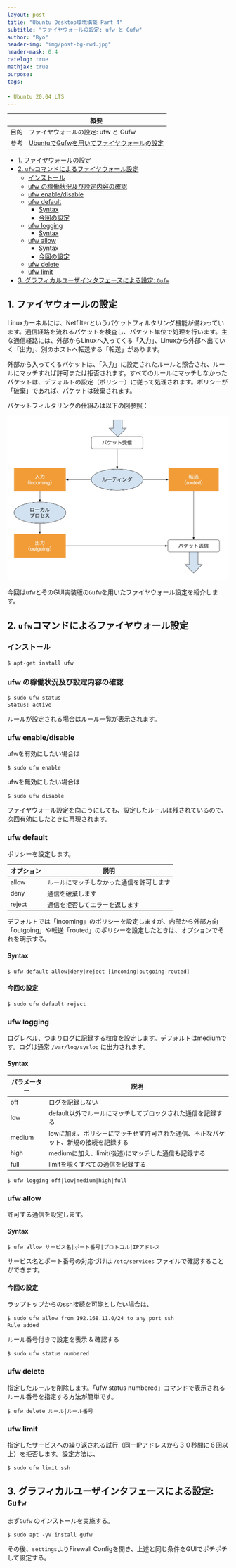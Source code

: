 ```yaml
---
layout: post
title: "Ubuntu Desktop環境構築 Part 4"
subtitle: "ファイヤウォールの設定: ufw と Gufw"
author: "Ryo"
header-img: "img/post-bg-rwd.jpg"
header-mask: 0.4
catelog: true
mathjax: true
purpose: 
tags:

- Ubuntu 20.04 LTS
---
```

<!-- Global site tag (gtag.js) - Google Analytics -->
<script async src="https://www.googletagmanager.com/gtag/js?id=G-LVL413SV09"></script>
<script>
  window.dataLayer = window.dataLayer || [];
  function gtag(){dataLayer.push(arguments);}
  gtag('js', new Date());

  gtag('config', 'G-LVL413SV09');
</script>

||概要|
|---|---|
|目的|ファイヤウォールの設定: ufw と Gufw|
|参考|[UbuntuでGufwを用いてファイヤウォールの設定](https://www.kkaneko.jp/tools/server/gufw_ubuntu.html)|

<!-- START doctoc generated TOC please keep comment here to allow auto update -->
<!-- DON'T EDIT THIS SECTION, INSTEAD RE-RUN doctoc TO UPDATE -->


- [1. ファイヤウォールの設定](#1-ファイヤウォールの設定)
- [2. `ufw`コマンドによるファイヤウォール設定](#2-ufwコマンドによるファイヤウォール設定)
  - [インストール](#インストール)
  - [ufw の稼働状況及び設定内容の確認](#ufw-の稼働状況及び設定内容の確認)
  - [ufw enable/disable](#ufw-enabledisable)
  - [ufw default](#ufw-default)
    - [Syntax](#syntax)
    - [今回の設定](#今回の設定)
  - [ufw logging](#ufw-logging)
    - [Syntax](#syntax-1)
  - [ufw allow](#ufw-allow)
    - [Syntax](#syntax-2)
    - [今回の設定](#今回の設定-1)
  - [ufw delete](#ufw-delete)
  - [ufw limit](#ufw-limit)
- [3. グラフィカルユーザインタフェースによる設定: `Gufw`](#3-グラフィカルユーザインタフェースによる設定-gufw)

<!-- END doctoc generated TOC please keep comment here to allow auto update -->

## 1. ファイヤウォールの設定

Linuxカーネルには、Netfilterというパケットフィルタリング機能が備わっています。通信経路を流れるパケットを検査し、パケット単位で処理を行います。主な通信経路には、外部からLinuxへ入ってくる「入力」、Linuxから外部へ出ていく「出力」、別のホストへ転送する「転送」があります。

外部から入ってくるパケットは、「入力」に設定されたルールと照合され、ルールにマッチすれば許可または拒否されます。すべてのルールにマッチしなかったパケットは、デフォルトの設定（ポリシー）に従って処理されます。ポリシーが「破棄」であれば、パケットは破棄されます。

パケットフィルタリングの仕組みは以下の図参照：

<img src="https://github.com/ryonakimageserver/omorikaizuka/blob/master/linux/installer/20201216_ubuntu_packetfiltering.jpg?raw=true">

今回は`ufw`とそのGUI実装版の`Gufw`を用いたファイヤウォール設定を紹介します。

## 2. `ufw`コマンドによるファイヤウォール設定
### インストール

```
$ apt-get install ufw
```

###  ufw の稼働状況及び設定内容の確認

```
$ sudo ufw status
Status: active
```
ルールが設定される場合はルール一覧が表示されます。

### ufw enable/disable

ufwを有効にしたい場合は

```
$ sudo ufw enable
```

ufwを無効にしたい場合は

```
$ sudo ufw disable
```

ファイヤウォール設定を向こうにしても、設定したルールは残されているので、次回有効にしたときに再現されます。

### ufw default

ポリシーを設定します。

|オプション|説明|
|---|---|
|allow|ルールにマッチしなかった通信を許可します|
|deny|通信を破棄します|
|reject|通信を拒否してエラーを返します|

デフォルトでは「incoming」のポリシーを設定しますが、内部から外部方向「outgoing」や転送「routed」のポリシーを設定したときは、オプションでそれを明示する。

#### Syntax

```
$ ufw default allow|deny|reject [incoming|outgoing|routed]
```

#### 今回の設定

```
$ sudo ufw default reject
```

### ufw logging

ログレベル、つまりログに記録する粒度を設定します。デフォルトはmediumです。ログは通常 `/var/log/syslog` に出力されます。

#### Syntax

|パラメーター|説明|
|---|---|
|off|ログを記録しない|
|low|default以外でルールにマッチしてブロックされた通信を記録する|
|medium|lowに加え、ポリシーにマッチせず許可された通信、不正なパケット、新規の接続を記録する|
|high|mediumに加え、limit(後述)にマッチした通信も記録する|
|full|limitを覗くすべての通信を記録する|

```
$ ufw logging off|low|medium|high|full
```

### ufw allow

許可する通信を設定します。

#### Syntax

```
$ ufw allow サービス名|ポート番号|プロトコル|IPアドレス
```

サービス名とポート番号の対応づけは `/etc/services` ファイルで確認することができます。

#### 今回の設定

ラップトップからのssh接続を可能としたい場合は、

```
$ sudo ufw allow from 192.168.11.0/24 to any port ssh
Rule added
```

ルール番号付きで設定を表示 & 確認する

```
$ sudo ufw status numbered
```

### ufw delete

指定したルールを削除します。「ufw status numbered」コマンドで表示されるルール番号を指定する方法が簡単です。

```
$ ufw delete ルール|ルール番号
```

### ufw limit

指定したサービスへの繰り返される試行（同一IPアドレスから３０秒間に６回以上）を拒否します。設定方法は、

```
$ sudo ufw limit ssh
```

## 3. グラフィカルユーザインタフェースによる設定: `Gufw`

まず`Gufw` のインストールを実施する。

```
$ sudo apt -yV install gufw
```

その後、`settings`よりFirewall Configを開き、上述と同じ条件をGUIでポチポチして設定する。



